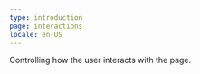 ```yaml
---
type: introduction
page: interactions
locale: en-US
---
```

Controlling how the user interacts with the page.
